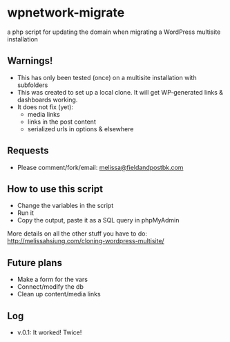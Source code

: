 # wpnetwork-migrate
a php script for updating the domain when migrating a WordPress multisite installation

## Warnings!
- This has only been tested (once) on a multisite installation with subfolders
- This was created to set up a local clone. It will get WP-generated links & dashboards working. 
- It does not fix (yet):
  - media links
  - links in the post content
  - serialized urls in options & elsewhere

## Requests
* Please comment/fork/email: melissa@fieldandpostbk.com

## How to use this script
- Change the variables in the script 
- Run it
- Copy the output, paste it as a SQL query in phpMyAdmin

More details on all the other stuff you have to do:
http://melissahsiung.com/cloning-wordpress-multisite/


## Future plans
- Make a form for the vars
- Connect/modify the db
- Clean up content/media links

## Log
* v.0.1: It worked! Twice!